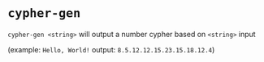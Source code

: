 # `cypher-gen`

`cypher-gen <string>` will output a number cypher based on `<string>` input

(example: `Hello, World!` output: `8.5.12.12.15.23.15.18.12.4`)

